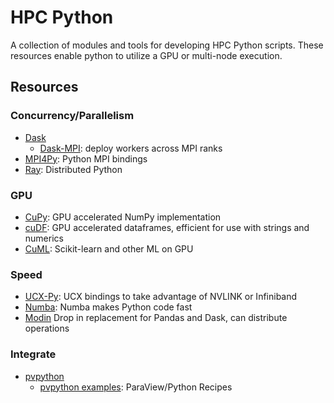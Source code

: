 # HPC Python
A collection of modules and tools for developing HPC Python scripts. These resources enable python to utilize a GPU or multi-node execution. 

## Resources
### Concurrency/Parallelism
* [Dask](https://github.com/dask/dask) 
    * [Dask-MPI](https://github.com/dask/dask-mpi): deploy workers across MPI ranks
* [MPI4Py](https://github.com/mpi4py/mpi4py): Python MPI bindings
* [Ray](https://github.com/ray-project/ray): Distributed Python

### GPU
* [CuPy](https://github.com/cupy/cupy): GPU accelerated NumPy implementation
* [cuDF](https://github.com/rapidsai/cudf): GPU accelerated dataframes, efficient for use with strings and numerics
* [CuML](https://github.com/NREL/HPC/blob/hpc-python/languages/python/hpc_python.md): Scikit-learn and other ML on GPU

### Speed
* [UCX-Py](https://ucx-py.readthedocs.io/en/latest/): UCX bindings to take advantage of NVLINK or Infiniband
* [Numba](http://numba.pydata.org/): Numba makes Python code fast
* [Modin](https://github.com/modin-project/modin) Drop in replacement for Pandas and Dask, can distribute operations 


### Integrate
* [pvpython](https://kitware.github.io/paraview-docs/latest/python/)
   * [pvpython examples](https://www.paraview.org/Wiki/ParaView/PythonRecipes): ParaView/Python Recipes
